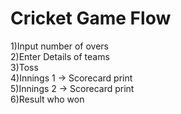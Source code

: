 # Cricket Game Flow
1)Input number of overs
<br /> 2)Enter Details of teams
<br /> 3)Toss
<br /> 4)Innings 1 -> Scorecard print
<br /> 5)Innings 2 -> Scorecard print
<br /> 6)Result who won

